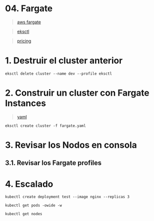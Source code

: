 # 04. Fargate <!-- omit in toc -->
> [aws fargate](https://docs.aws.amazon.com/eks/latest/userguide/fargate-getting-started.html)

> [eksctl](https://eksctl.io/usage/fargate-support/)

> [pricing](https://aws.amazon.com/fargate/pricing/)

# 1. Destruir el cluster anterior
```
eksctl delete cluster --name dev --profile eksctl
```
# 2. Construir un cluster con Fargate Instances
> [yaml](./assets/cluster/fargate.yaml)

```
eksctl create cluster -f fargate.yaml
```

# 3. Revisar los Nodos en consola
## 3.1. Revisar los Fargate profiles
# 4. Escalado
```
kubectl create deployment test --image nginx --replicas 3

kubectl get pods -owide -w

kubectl get nodes
```
